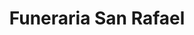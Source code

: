 ---
title: "Funeraria San Rafael"
url: /san-rafael-abajo/funeraria-san-rafael/
shop: Bestattungen
---